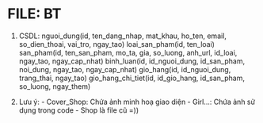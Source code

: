 # FILE: BT 

1. CSDL:
nguoi_dung(id, ten_dang_nhap, mat_khau, ho_ten, email, so_dien_thoai, vai_tro, ngay_tao)
loai_san_pham(id, ten_loai)
san_pham(id, ten_san_pham, mo_ta, gia, so_luong, anh_url, id_loai, ngay_tao, ngay_cap_nhat)
binh_luan(id, id_nguoi_dung, id_san_pham, noi_dung, ngay_tao, ngay_cap_nhat)
gio_hang(id, id_nguoi_dung, trang_thai, ngay_tao)
gio_hang_chi_tiet(id, id_gio_hang, id_san_pham, so_luong, ngay_them)

2. Lưu ý:  - Cover_Shop: Chứa ảnh minh hoạ giao diện 
           - Girl...: Chứa ảnh sử dụng trong code
           - Shop là file cũ =)) 
                      

